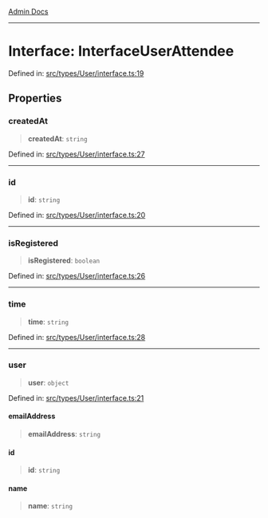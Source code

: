 [Admin Docs](/)

---

# Interface: InterfaceUserAttendee

Defined in: [src/types/User/interface.ts:19](https://github.com/PalisadoesFoundation/talawa-admin/blob/main/src/types/User/interface.ts#L19)

## Properties

### createdAt

> **createdAt**: `string`

Defined in: [src/types/User/interface.ts:27](https://github.com/PalisadoesFoundation/talawa-admin/blob/main/src/types/User/interface.ts#L27)

---

### id

> **id**: `string`

Defined in: [src/types/User/interface.ts:20](https://github.com/PalisadoesFoundation/talawa-admin/blob/main/src/types/User/interface.ts#L20)

---

### isRegistered

> **isRegistered**: `boolean`

Defined in: [src/types/User/interface.ts:26](https://github.com/PalisadoesFoundation/talawa-admin/blob/main/src/types/User/interface.ts#L26)

---

### time

> **time**: `string`

Defined in: [src/types/User/interface.ts:28](https://github.com/PalisadoesFoundation/talawa-admin/blob/main/src/types/User/interface.ts#L28)

---

### user

> **user**: `object`

Defined in: [src/types/User/interface.ts:21](https://github.com/PalisadoesFoundation/talawa-admin/blob/main/src/types/User/interface.ts#L21)

#### emailAddress

> **emailAddress**: `string`

#### id

> **id**: `string`

#### name

> **name**: `string`
